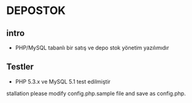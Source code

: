 # DEPOSTOK
## intro
* PHP/MySQL tabanlı bir satış ve depo stok yönetim yazılımıdır

## Testler
* PHP 5.3.x ve MySQL 5.1 test edilmiştir

stallation please modify config.php.sample file and save as config.php.